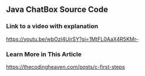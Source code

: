 ## Java ChatBox Source Code


### Link to a video with explanation

https://youtu.be/wbOzl4UirSY?si=1MtFL0AaX4R5KMr-

### Learn More in This Article 
https://thecodingheaven.com/posts/c-first-steps
